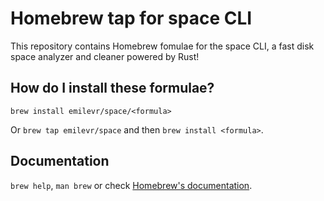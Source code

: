 # Homebrew tap for space CLI

This repository contains Homebrew fomulae for the space CLI, a fast disk space analyzer and cleaner powered by Rust!

## How do I install these formulae?

`brew install emilevr/space/<formula>`

Or `brew tap emilevr/space` and then `brew install <formula>`.

## Documentation

`brew help`, `man brew` or check [Homebrew's documentation](https://docs.brew.sh).
